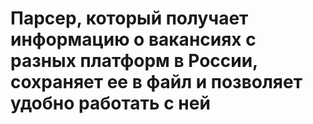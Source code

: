 # Парсер, который получает информацию о вакансиях с разных платформ в России, сохраняет ее в файл и позволяет удобно работать с ней
